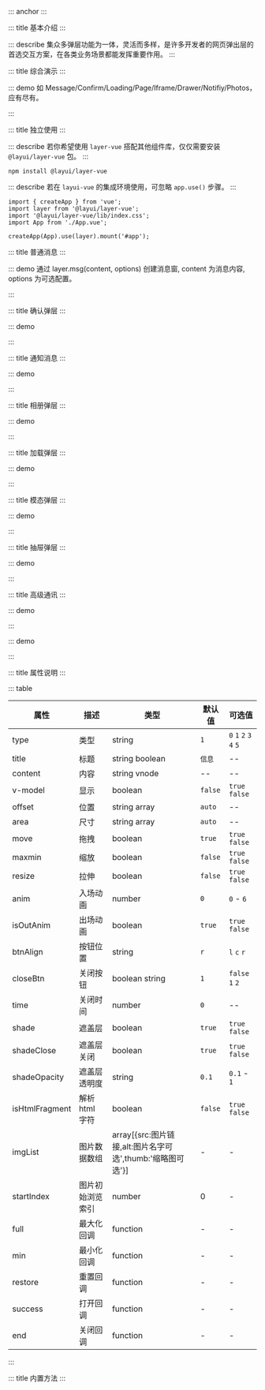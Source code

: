 ::: anchor
:::

::: title 基本介绍
:::

::: describe 集众多弹层功能为一体，灵活而多样，是许多开发者的网页弹出层的首选交互方案，在各类业务场景都能发挥重要作用。
:::

::: title 综合演示
:::

::: demo 如 Message/Confirm/Loading/Page/Iframe/Drawer/Notifiy/Photos，应有尽有。

<template>
    <lay-button type="primary" @click="openMsg">普通消息</lay-button>
    <lay-button type="primary" @click="openSuccess">成功消息</lay-button>
    <lay-button type="primary" @click="openLoad">全局加载</lay-button>
    <lay-button type="primary" @click="openConfirm">确认框</lay-button>
    <lay-button type="primary" @click="openPage">模态框</lay-button>
    <lay-button type="primary" @click="openIframe">Iframe 层</lay-button>
    <lay-button type="primary" @click="openDrawer">抽屉</lay-button>
    <lay-button type="primary" @click="openNotifiy">通知</lay-button>
    <lay-button type="primary" @click="openPhotos">相册</lay-button>
</template>

<script>
import { layer } from "@layui/layui-vue"

const openMsg = function() {
    layer.msg("普通消息", { time: 1000 })
}

const openSuccess = function() {
    layer.msg("成功消息", { time: 1000, icon: 1 })
}

const openConfirm = function() {
    layer.confirm("layui-vue 1.0.0 已经发布")
}

const openLoad = function() {
    layer.load(0, { time: 1000 })
}

const openIframe = function() {
    layer.open({
        type: "iframe",
        title: "远程页面",
        area: ['90%','90%'],
        content: "http://www.layui-vue.com"
    })
}

const openNotifiy = function() {
    layer.notifiy({
      title:"标题",
      content:"默认就是右上，也是用得最多的"
    })
}

const openPhotos = function() {
    layer.photos({
      imgList:[
            {
                src:'http://www.layui-vue.com/assets/logo.a3fad609.jpg',
                alt:'layui.png'
            }
        ]
    })
}

 const openDrawer = function() {
    layer.drawer({
        title: "标题",
        content: "内容"
    })
}
</script>

:::

::: title 独立使用
:::

::: describe 若你希望使用 `layer-vue` 搭配其他组件库，仅仅需要安装 `@layui/layer-vue` 包。
:::

```
npm install @layui/layer-vue
```

::: describe 若在 `layui-vue` 的集成环境使用，可忽略 `app.use()` 步骤。
:::

```
import { createApp } from 'vue';
import layer from '@layui/layer-vue';
import '@layui/layer-vue/lib/index.css';
import App from './App.vue';

createApp(App).use(layer).mount('#app');
```

::: title 普通消息
:::

::: demo 通过 layer.msg(content, options) 创建消息窗, content 为消息内容, options 为可选配置。

<template>
    <lay-button type="primary" @click="openMsg1">成功消息</lay-button>
    <lay-button type="primary" @click="openMsg2">失败消息</lay-button>
    <lay-button type="primary" @click="openMsg3">警告消息</lay-button>
    <lay-button type="primary" @click="openMsg4">详情消息</lay-button>
    <lay-button type="primary" @click="openMsg5">哭脸消息</lay-button>
    <lay-button type="primary" @click="openMsg6">笑脸消息</lay-button>
    <lay-button type="primary" @click="openMsg7">警告消息</lay-button>
    <lay-button type="primary" @click="openMsg8">加载消息</lay-button>
</template>

<script setup>
const openMsg1 = function() {
    layer.msg("成功消息", { icon : 1, time: 1000})
}
const openMsg2 = function() {
    layer.msg("失败消息", { icon : 2, time: 1000})
}
const openMsg3 = function() {
    layer.msg("疑问消息", { icon : 3, time: 1000})
}
const openMsg4 = function() {
    layer.msg("详情消息", { icon : 4, time: 1000})
}
const openMsg5 = function() {
    layer.msg("哭脸图标", { icon : 5, time: 1000})
}
const openMsg6 = function() {
    layer.msg("笑脸图标", { icon : 6, time: 1000})
}
const openMsg7 = function() {
    layer.msg("警告图标", { icon : 7, time: 1000})
}
const openMsg8 = function() {
    layer.msg("加载消息", { icon : 16, time: 1000})
}
</script>

:::

::: title 确认弹层
:::

::: demo

<template>
    <lay-button type="primary" @click="openConfirm1">确认框（1）</lay-button>
    <lay-button type="primary" @click="openConfirm2">询问框（2）</lay-button>
</template>

<script>
import { layer } from "@layui/layui-vue"

const openConfirm1 = function() {
    layer.confirm("layui-vue 1.0.0 已经发布")
}

const openConfirm2 = function() {
    layer.confirm("你如何看待 layui-vue 的发布", 
        {
            btn: [
                {text:'站着看', callback: (id) => { layer.msg("站着看"); layer.close(id); }},
                {text:'坐着看', callback: (id) => { layer.msg("坐着看"); layer.close(id); }}
            ]
        }
    );
}
</script>

:::

::: title 通知消息 
:::

::: demo

<template>
  <lay-row :space="30" >
    <lay-col :span="24">
      <lay-button type="primary" @click="baseNotifiyRT">右上位置</lay-button>
      <lay-button type="primary" @click="baseNotifiyRB">右下位置</lay-button>
      <lay-button type="primary" @click="baseNotifiyLT">左上位置</lay-button>
      <lay-button type="primary" @click="baseNotifiyLB">左下位置</lay-button>
    </lay-col>
    <lay-col :span="24">
      <lay-button type="primary" @click="NotifiySuccess">成功通知</lay-button>
      <lay-button type="primary" @click="NotifiyFailure">失败通知</lay-button>
      <lay-button type="primary" @click="NotifiyWarm">警告通知</lay-button>
      <lay-button type="primary" @click="NotifiyInfo">锁定通知</lay-button>
    </lay-col>
  </lay-row>
</template>

<script>
import { layer } from  "@layui/layui-vue"

const baseNotifiyRT = function() {
    layer.notifiy({
      title:"这是标题",
      content:"默认就是右上，也是用得最多的"
    })
}
const baseNotifiyRB = function() {
    layer.notifiy({
      title:"这是标题",
      content:"默认就是右上，也是用得最多的",
      offset:'rb',
    })
}
const baseNotifiyLT = function() {
    layer.notifiy({
      title:"这是标题",
      content:"默认就是右上，也是用得最多的",
      offset:'lt',
    })
}
const baseNotifiyLB = function() {
    layer.notifiy({
      title:"这是标题",
      content:"默认就是右上，也是用得最多的",
      offset:'lb',
    })
}
const NotifiySuccess=function(){
    layer.notifiy({
      title:"Success",
      content:"默认就是右上，也是用得最多的",
      icon:1
    })
}
const NotifiyFailure=function(){
    layer.notifiy({
      title:"Error",
      content:"默认就是右上，也是用得最多的",
      icon:2
    })
}
const NotifiyWarm=function(){
    layer.notifiy({
      title:"Warming",
      content:"默认就是右上，也是用得最多的",
      icon:3
    })
}
const NotifiyInfo=function(){
    layer.notifiy({
      title:"Question",
      content:"默认就是右上，也是用得最多的",
      icon:4
    })
}
</script>

:::

::: title 相册弹层
:::

::: demo
<template>
    <lay-button type="primary" @click="signleImg">查看图片</lay-button>
    <lay-button type="primary" @click="groupImg">查看相册</lay-button>
</template>

<script>
import { layer } from  "@layui/layui-vue"

const signleImg = function() {
    layer.photos({
      imgList:[{src:'http://www.pearadmin.com/assets/images/un2.svg',alt:'layer for vue'}]
    })
}

const groupImg = function() {
  layer.photos({
    imgList:[
      { src:'http://www.pearadmin.com/assets/images/un8.svg', alt:'图片1'},
      { src:'http://www.pearadmin.com/assets/images/un32.svg', alt:'图片2'}
    ]
  })
}
</script>
::: 

::: title 加载弹层
:::

::: demo
<template>
  <lay-button-container>
    <lay-button @click="loading0" type="primary">加载 (1)</lay-button>
    <lay-button @click="loading1" type="primary">加载 (2)</lay-button>
    <lay-button @click="loading2" type="primary">加载 (3)</lay-button>
  </lay-button-container>
</template>

<script setup>
import { layer } from "@layui/layui-vue"

const loading0 = function() {
    layer.load(0, {time: 3000})
}

const loading1 = function() {
    layer.load(1, {time: 3000})
}

const loading2 = function() {
    layer.load(2, {time: 3000})
}
</script>
:::

::: title 模态弹层
:::

::: demo

<template>
    <lay-row :space="30" >
        <lay-col :span="24">
            <lay-button type="primary" @click="openBase">小试牛刀</lay-button>
            <lay-button type="primary" @click="openSize">指定尺寸</lay-button>
            <lay-button type="primary" @click="openOffset">指定位置</lay-button>
            <lay-button type="primary" @click="openIframe">远程窗体</lay-button>
            <lay-button type="primary" @click="openHtml">代码片段</lay-button>
        </lay-col>
        <lay-col :span="24">
            <lay-button type="primary" @click="openMaxmin">缩小放大</lay-button>
            <lay-button type="primary" @click="openResize">尺寸拉伸</lay-button>
            <lay-button type="primary" @click="openIndex">设置层级</lay-button>
            <lay-button type="primary" @click="openClose2">关闭主题</lay-button>
            <lay-button type="primary" @click="openAuto">自适应性</lay-button>
        </lay-col>
    </lay-row>
</template>

<script setup>
import { layer } from "@layui/layui-vue"

const openBase = function() {
    layer.open({
        type: 1,
        title: "标题",
        content: "内容"
    })    
}

const openSize = function() {
    layer.open({
        type: 1,
        title: "标题",
        area: ['400px','400px'],
        content: "内容"
    })     
}

const openOffset = function() {
    layer.open({
        type: 1,
        title: "标题",
        offset: ['100px','100px'],
        content: "内容"
    })
}

const openIframe = function() {
    layer.open({
        type: 2,
        title: "标题",
        resize: true,
        area: ['90%','90%'],
        content: "http://www.layui-vue.com"
    })
}

const openHtml = function() {
    layer.open({
        type: 1,
        title: "标题",
        isHtmlFragment: true,
        content: "<p style='color:red;'>内容</p>"
    })
}

const openMaxmin = function() {
    layer.open({
        type: 1,
        maxmin: true,
        title: "标题",
        content: "内容",
    })
}

const openResize = function() {
    layer.open({
        type: 1,
        title: "标题",
        resize: true,
        content: "内容"
    })    
}

const openIndex = function() {
    layer.open({
        type: 1,
        zIndex: 999,
        title: "标题",
        content: "设置层级"
    })
}

const openClose2 = function() {
    layer.open({
        type: 1,
        closeBtn: 2,
        title: "其他关闭",
        content: "内容"
    })    
}

const openAuto = function() {
    layer.open({
        type: 1,
        title: "标题",
        isHtmlFragment: true,
        content: "<img src='https://img2.baidu.com/it/u=3080567934,982100974&fm=253&fmt=auto&app=120&f=JPEG?w=1047&h=461' />"
    })    
}
</script>

:::

::: title 抽屉弹层
:::

::: demo
<template>
    <lay-button @click="openTopDrawer" type="primary">上</lay-button>
    <lay-button @click="openBottomDrawer" type="primary">下</lay-button>
    <lay-button @click="openLeftDrawer" type="primary">左</lay-button>
    <lay-button @click="openRightDrawer" type="primary">右</lay-button>
</template>

<script setup>
import { layer } from "@layui/layui-vue"

const openTopDrawer = function() {
    layer.drawer({
        title: "标题",
        content: "内容",
        offset: "t"
    })
}
const openBottomDrawer = function() {
    layer.drawer({
        title: "标题",
        content: "内容",
        offset: "b"
    })
}
const openLeftDrawer = function() {
    layer.drawer({
        title: "标题",
        content: "内容",
        offset: "l"
    })
}
const openRightDrawer = function() {
    layer.drawer({
        title: "标题",
        content: "内容",
        offset: "r"
    })
}
</script>
:::

::: title 高级通讯
:::

::: demo

<template>
  <lay-input type="text" v-model="data.remark" >
    <template #append>
        <lay-icon type="layui-icon-set-fill" @click="openComponent1"></lay-icon>
    </template>
  </lay-input>
</template>

<script setup>
import { reactive, h, resolveComponent } from 'vue'
import { layer } from  "@layui/layui-vue"

const data = reactive({
    remark: "信息"
})
const ChildrenOne = resolveComponent('Children1')
const openComponent1 = () => {
  layer.open({
    title: '标题',
    content: h(ChildrenOne, { data }),
    shade: false,
  })
}
</script>

:::

::: demo

<template>
  <lay-input type="text" v-model="numb" >
    <template #append>
        <lay-icon type="layui-icon-set-fill" @click="openComponent2"></lay-icon>
    </template>
  </lay-input>
</template>

<script setup>
import { reactive, h, resolveComponent, ref } from 'vue'
import { layer } from  "@layui/layui-vue"

const prop = reactive({})
const numb = ref(1000)  
const ChildrenTwo = resolveComponent('Children2')

const openComponent2 = () => {
  layer.open({
    title: '标题',
    content: h(ChildrenTwo, { 
      prop, 
      onAdd(res){
        numb.value = numb.value + 1;
      }, onSub(res) {
        numb.value = numb.value - 1;
      }
      }),
  })
}
</script>

:::

::: title 属性说明
:::

::: table

| 属性 | 描述 | 类型 | 默认值 | 可选值 |
| -- | -- | -- | -- | -- |
| type | 类型 | string | `1` | `0` `1` `2` `3` `4` `5` |
| title | 标题 | string boolean | `信息` | -- |
| content | 内容 | string vnode | -- | -- |
| v-model | 显示 | boolean | `false`  | `true` `false` |
| offset | 位置 | string array | `auto` | -- |
| area | 尺寸 | string array | `auto`  | -- |
| move | 拖拽 | boolean | `true` | `true` `false` | 
| maxmin | 缩放 | boolean | `false` | `true` `false` |
| resize | 拉伸 | boolean | `false` | `true` `false` |
| anim | 入场动画 | number | `0` | `0` - `6` |
| isOutAnim | 出场动画 | boolean | `true` | `true` `false` |
| btnAlign | 按钮位置 | string | `r` | `l` `c` `r` |
| closeBtn | 关闭按钮 | boolean string | `1` | `false` `1` `2` |
| time | 关闭时间 | number | `0` | -- |
| shade | 遮盖层 | boolean | `true` | `true` `false` |
| shadeClose | 遮盖层关闭 | boolean | `true` | `true` `false` |
| shadeOpacity | 遮盖层透明度 | string | `0.1` | `0.1` - `1` |
| isHtmlFragment | 解析 html 字符 | boolean | `false` | `true` `false` |
| imgList | 图片数据数组 | array[{src:图片链接,alt:图片名字可选',thumb:'缩略图可选'}] | - | - |
| startIndex | 图片初始浏览索引 | number | 0 | - |
| full | 最大化回调 | function | - | - |
| min | 最小化回调 | function | -  | - |
| restore | 重置回调 | function | -  | - |
| success | 打开回调 | function | -  | - |
| end | 关闭回调 | function | -  | - |

:::

::: title 内置方法
:::